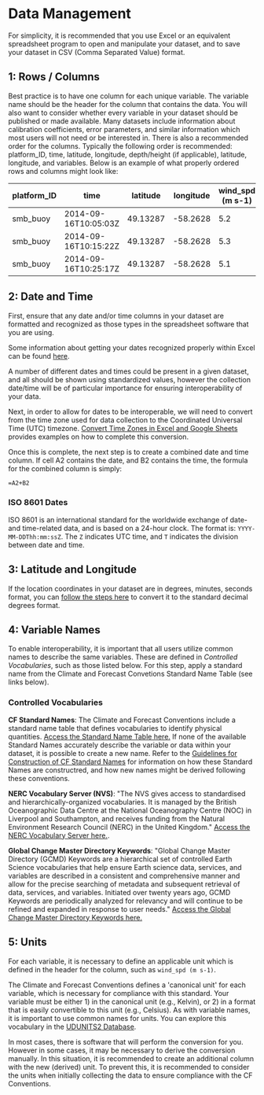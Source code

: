 
# Data Management
For simplicity, it is recommended that you use Excel or an equivalent spreadsheet program to open and manipulate your dataset, and to save your dataset in CSV (Comma Separated Value) format.

## 1: Rows / Columns
Best practice is to have one column for each unique variable. The variable name should be the header for the column that contains the data. You will also want to consider whether every variable in your dataset should be published or made available. Many datasets include information about calibration coefficients, error parameters, and similar information which most users will not need or be interested in. There is also a recommended order for the columns. Typically the following order is recommended: platform_ID, time, latitude, longitude, depth/height (if applicable), latitude, longitude, and variables. Below is an example of what properly ordered rows and columns might look like:

| platform_ID | time | latitude | longitude | wind_spd (m s-1) | surface_temperature (C) |
| ----------- | -------------------- | -------- | -------- | ---------------- | ------------------------- |
| smb_buoy | 2014-09-16T10:05:03Z | 49.13287 | -58.2628 | 5.2 | 10.1 |
| smb_buoy | 2014-09-16T10:15:22Z | 49.13287 | -58.2628 | 5.3 | 10.1 |
| smb_buoy | 2014-09-16T10:25:17Z | 49.13287 | -58.2628 | 5.1 | 10.1 |

## 2: Date and Time
First, ensure that any date and/or time columns in your dataset are formatted and recognized as those types in the spreadsheet software that you are using.

Some information about getting your dates recognized properly within Excel can be found [here](https://answers.microsoft.com/en-us/msoffice/forum/all/excel-not-recognizing-dates-properly/2c8c61e6-28e3-480d-a37d-d144414ce1ad).

A number of different dates and times could be present in a given dataset, and all should be shown using standardized values, however the collection date/time will be of particular importance for ensuring interoperability of your data.

Next, in order to allow for dates to be interoperable, we will need to convert from the time zone used for data collection to the Coordinated Universal Time (UTC) timezone. [Convert Time Zones in Excel and Google Sheets](https://www.automateexcel.com/formulas/convert-time-zones/) provides examples on how to complete this conversion.

Once this is complete, the next step is to create a combined date and time column. If cell A2 contains the date, and B2 contains the time, the formula for the combined column is simply:

`=A2+B2`

### ISO 8601 Dates
ISO 8601 is an international standard for the worldwide exchange of date- and time-related data, and is based on a 24-hour clock. The format is: `YYYY-MM-DDThh:mm:ssZ`. The `Z` indicates UTC time, and `T` indicates the division between date and time.

## 3: Latitude and Longitude
If the location coordinates in your dataset are in degrees, minutes, seconds format, you can [follow the steps here](LAT_LON_CONVERSION.md) to convert it to the standard decimal degrees format.

## 4: Variable Names
To enable interoperability, it is important that all users utilize common names to describe the same variables. These are defined in *Controlled Vocabularies*, such as those listed below. For this step, apply a standard name from the Climate and Forecast Convetions Standard Name Table (see links below).

### Controlled Vocabularies

**CF Standard Names**: The Climate and Forecast Conventions include a standard name table that defines vocabularies to identify physical quantities. [Access the Standard Name Table here.](https://cfconventions.org/Data/cf-standard-names/current/build/cf-standard-name-table.html) If none of the available Standard Names accurately describe the variable or data within your dataset, it is possible to create a new name. Refer to the [Guidelines for Construction of CF Standard Names](http://cfconventions.org/Data/cf-standard-names/docs/guidelines.html) for information on how these Standard Names are constructred, and how new names might be derived following these conventions.

**NERC Vocabulary Server (NVS)**: "The NVS gives access to standardised and hierarchically-organized vocabularies. It is managed by the British Oceanographic Data Centre at the National Oceanography Centre (NOC) in Liverpool and Southampton, and receives funding from the Natural Environment Research Council (NERC) in the United Kingdom." [Access the NERC Vocabulary Server here.](http://vocab.nerc.ac.uk).

**Global Change Master Directory Keywords**: "Global Change Master Directory (GCMD) Keywords are a hierarchical set of controlled Earth Science vocabularies that help ensure Earth science data, services, and variables are described in a consistent and comprehensive manner and allow for the precise searching of metadata and subsequent retrieval of data, services, and variables. Initiated over twenty years ago, GCMD Keywords are periodically analyzed for relevancy and will continue to be refined and expanded in response to user needs." [Access the Global Change Master Directory Keywords here.](https://www.earthdata.nasa.gov/learn/find-data/idn/gcmd-keywords)

## 5: Units
For each variable, it is necessary to define an applicable unit which is defined in the header for the column, such as `wind_spd (m s-1)`. 

The Climate and Forecast Conventions defines a 'canonical unit' for each variable, which is necessary for compliance with this standard. Your variable must be either 1) in the canonical unit (e.g., Kelvin), or 2) in a format that is easily convertible to this unit (e.g., Celsius). As with variable names, it is important to use common names for units. You can explore this vocabulary in the [UDUNITS2 Database](https://ncics.org/portfolio/other-resources/udunits2/).

In most cases, there is software that will perform the conversion for you. However in some cases, it may be necessary to derive the conversion manually. In this situation, it is recommended to create an additional column with the new (derived) unit. To prevent this, it is recommended to consider the units when initially collecting the data to ensure compliance with the CF Conventions.
